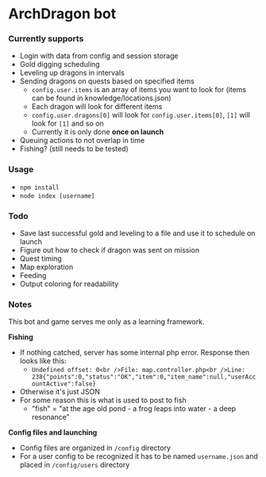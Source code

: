 # ArchDragon bot

### Currently supports
- Login with data from config and session storage
- Gold digging scheduling
- Leveling up dragons in intervals
- Sending dragons on quests based on specified items
  + `config.user.items` is an array of items you want to look for (items can be found in knowledge/locations.json)
  + Each dragon will look for different items
  + `config.user.dragons[0]` will look for `config.user.items[0]`, `[1]` will look for `[1]` and so on
  + Currently it is only done **once on launch**
- Queuing actions to not overlap in time
- Fishing? (still needs to be tested)

### Usage
- `npm install`
- `node index [username]`

### Todo
- Save last successful gold and leveling to a file and use it to schedule on launch
- Figure out how to check if dragon was sent on mission
- Quest timing
- Map exploration
- Feeding
- Output coloring for readability

### Notes
This bot and game serves me only as a learning framework.

**Fishing**
- If nothing catched, server has some internal php error. Response then looks like this:
  + `Undefined offset: 0<br />File: map.controller.php<br />Line: 238{"points":0,"status":"OK","item":0,"item_name":null,"userAccountActive":false}`
- Otherwise it's just JSON
- For some reason this is what is used to post to fish
  + "fish" = "at the age old pond - a frog leaps into water - a deep resonance"

**Config files and launching**
- Config files are organized in `/config` directory
- For a user config to be recognized it has to be named `username.json` and placed in `/config/users` directory